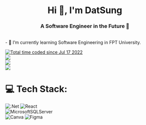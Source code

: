 <h1 align="center">Hi 👋, I'm DatSung</h1>
<h3 align="center">A Software Engineer in the Future 👋</h3></br>
- 🌱 I’m currently learning Software Engineering in FPT University.
<br>

<a href="https://wakatime.com/@8886bb28-a205-4492-9c1a-3e66862e9b94"><img src="https://wakatime.com/badge/user/8886bb28-a205-4492-9c1a-3e66862e9b94.svg" alt="Total time coded since Jul 17 2022" /></a>
</br>
<a href="https://wakatime.com"><img src="https://wakatime.com/share/@datsung/1fb3ca79-3102-4fdc-8065-38bb156cc8e7.png" /></a>
</br>
<a href="https://wakatime.com"><img src="https://wakatime.com/share/@datsung/b4a0c5e4-16ba-4e75-9ae7-3db51bc24352.png" /></a>
</br>
<a href="https://wakatime.com"><img src="https://wakatime.com/share/@datsung/b50ea66a-0c29-4f31-b2c9-118fb8e97b43.png" /></a>
</br>

# 💻 Tech Stack:
![.Net](https://img.shields.io/badge/.NET-5C2D91?style=for-the-badge&logo=.net&logoColor=white) ![React](https://img.shields.io/badge/react-%2320232a.svg?style=for-the-badge&logo=react&logoColor=%2361DAFB) <br> ![MicrosoftSQLServer](https://img.shields.io/badge/Microsoft%20SQL%20Server-CC2927?style=for-the-badge&logo=microsoft%20sql%20server&logoColor=white) <br> ![Canva](https://img.shields.io/badge/Canva-%2300C4CC.svg?style=for-the-badge&logo=Canva&logoColor=white) ![Figma](https://img.shields.io/badge/figma-%23F24E1E.svg?style=for-the-badge&logo=figma&logoColor=white)
